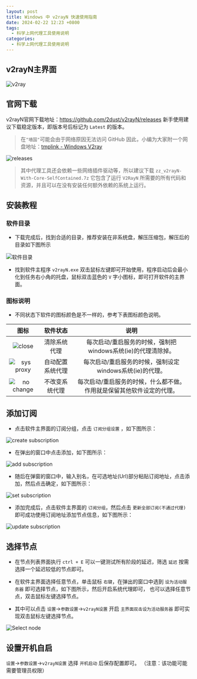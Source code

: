 ```yaml
---
layout: post
title: Windows 中 v2rayN 快速使用指南
date: 2024-02-22 12:23 +0800
tags: 
  - 科学上网代理工具使用说明
categories: 
  - 科学上网代理工具使用说明
---
```


## v2rayN主界面

![v2ray](/img/image.png)

## 官网下载

v2rayN官网下载地址：<https://github.com/2dust/v2rayN/releases> 新手使用建议下载稳定版本，即版本号后标记为 `Latest` 的版本。

> 在`"墙国"`可能会由于网络原因无法访问 GitHub 因此，小编为大家附一个网盘地址：[tmplink - Windows V2ray](https://tmp.link/f/662f50c3e829c)

![releases](/img/Snipaste_2024-02-23_10-47-28.png)

> 其中代理工具还会依赖一些网络插件驱动等，所以建议下载 `zz_v2rayN-With-Core-SelfContained.7z`
> 它包含了运行 `V2RayN` 所需要的所有代码和资源，并且可以在没有安装任何额外依赖的系统上运行。

## 安装教程

### 软件目录

- 下载完成后，找到合适的目录，推荐安装在非系统盘，解压压缩包，解压后的目录如下图所示

![软件目录](/img/v2ray-software-catalog.png)

- 找到软件主程序 `v2rayN.exe` 双击鼠标左键即可开始使用，程序启动后会最小化到任务右小角的托盘，鼠标双击蓝色的 `V`
  字小图标，即可打开软件的主界面。

### 图标说明

- 不同状态下软件的图标颜色是不一样的，参考下表图标颜色说明。

|                  图标                  |     软件状态     |                                 说明                                  |
|:--------------------------------------:|:----------------:|:---------------------------------------------------------------------:|
|     ![close](/img/v2ray-close.png)     |   清除系统代理   |     每次启动/重启服务的时候，强制把windows系统(ie)的代理清除掉。      |
| ![sys proxy](/img/v2ray-sys-proxy.png) | 自动配置系统代理 |       每次启动/重启服务的时候，强制设定windows系统(ie)的代理。        |
| ![no change](/img/v2ray-nochange.png)  |  不改变系统代理  | 每次启动/重启服务的时候，什么都不做。作用就是保留其他软件设定的代理。 |

## 添加订阅

- 点击软件主界面的订阅分组，点击 `订阅分组设置` ，如下图所示：

![create subscription](/img/subscription-settings.png)

- 在弹出的窗口中点击添加，如下图所示：

![add subscription](/img/Add-subscription.png)

- 随后在弹窗的窗口中，输入别名，在可选地址(Url)部分粘贴订阅地址，点击添加，然后点击确定，如下图所示：

![set subscription](/img/Set-subscription.png)

- 添加完成后，点击软件主界面的 `订阅分组`，然后点击 `更新全部订阅(不通过代理)` 即可成功使用订阅地址添加节点信息，如下图所示：

![update subscription](/img/update.png)

## 选择节点

- 在节点列表界面执行 `ctrl + E` 可以一键测试所有阶段的延迟，筛选 `延迟` 按需选择一个延迟较低的节点即可。

- 在软件主界面选择任意节点，单击鼠标 `右键`，在弹出的窗口中选到 `设为活动服务器` 即可选择节点，如下图所示，然后开启系统代理即可，
  也可以选择任意节点，双击鼠标左键选择节点。

- 其中可以点击 `设置`->`参数设置`->`v2rayN设置` 开启 `主界面双击设为活动服务器` 即可实现双击鼠标左键选择节点。

![Select node](/img/Select-node.png)

## 设置开机自启

`设置`->`参数设置`->`v2rayN设置` 选择 `开机启动` 后保存配置即可。 （注意：该功能可能需要管理员权限）
